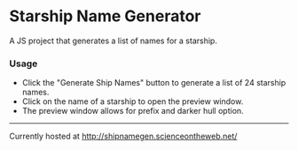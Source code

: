 # Starship Name Generator
A JS project that generates a list of names for a starship.

### Usage
- Click the "Generate Ship Names" button to generate a list of 24 starship names.
- Click on the name of a starship to open the preview window.
- The preview window allows for prefix and darker hull option.

____
Currently hosted at http://shipnamegen.scienceontheweb.net/
